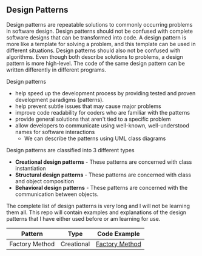 ## Design Patterns

Design patterns are repeatable solutions to commonly occurring problems in software design. Design patterns should not be confused with complete software designs that can be transformed into code. A design pattern is more like a template for solving a problem, and this template can be used in different situations. Design patterns should also not be confused with algorithms. Even though both describe solutions to problems, a design pattern is more high-level. The code of the same design pattern can be written differently in different programs.

Design patterns
-  help speed up the development process by providing tested and proven development paradigms (patterns). 
- help prevent subtle issues that may cause major problems
- improve code readability for coders who are familiar with the patterns
- provide general solutions that aren't tied to a specific problem
- allow developers to communicate using well-known, well-understood names for software interactions
    - We can describe the patterns using UML class diagrams

Design patterns are classified into 3 different types
- **Creational design patterns** - These patterns are concerned with class instantiation
- **Structural design patterns** - These patterns are concerned with class and object composition
- **Behavioral design patterns** - These patterns are concerned with the communication between objects.

The complete list of design patterns is very long and I will not be learning them all. This repo will contain examples and explanations of the design patterns that I have either used before or am learning for use.

| Pattern  | Type| Code Example |
| ----------- | ----------- | ----------- |
| Factory Method | Creational | [Factory Method](/FactoryMethod/FactoryMethod) |

